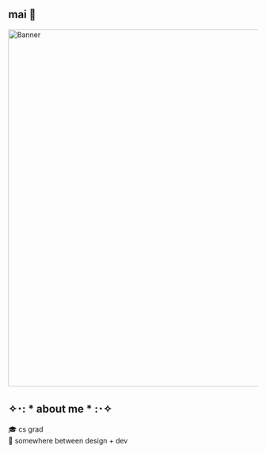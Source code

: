 ## mai 🌱
<img width="721" alt="Banner" src="https://github.com/user-attachments/assets/81ccde02-1728-45e9-8fcc-469ccd4068a2" />

## ✧･: * about me * :･✧
🎓 cs grad  
🌷 somewhere between design + dev 
